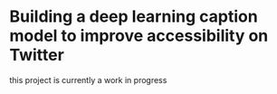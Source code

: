 # Building a deep learning caption model to improve accessibility on Twitter
this project is currently a work in progress
